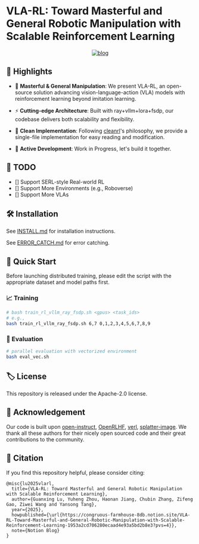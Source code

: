 # VLA-RL: Toward Masterful and General Robotic Manipulation with Scalable Reinforcement Learning

<div align="center">

[![blog](https://img.shields.io/badge/Notion-000000?style=for-the-badge&logo=notion&logoColor=white)](https://arxiv.org/abs/2406.09246)

</div>

## 🌟 Highlights

- 🎯 **Masterful & General Manipulation**: We present VLA-RL, an open-source solution advancing vision-language-action (VLA) models with reinforcement learning beyond imitation learning.

- ⚡️ **Cutting-edge Architecture**: Built with ray+vllm+lora+fsdp, our codebase delivers both scalability and flexibility.

- 📝 **Clean Implementation**: Following [cleanrl](https://github.com/vwxyzjn/cleanrl)'s philosophy, we provide a single-file implementation for easy reading and modification.

- 🚧 **Active Development**: Work in Progress, let's build it together.

## 📝 TODO
- [] Support SERL-style Real-world RL
- [] Support More Environments (e.g., Roboverse)
- [] Support More VLAs

## 🛠️ Installation

See [INSTALL.md](docs/INSTALL.md) for installation instructions. 

See [ERROR_CATCH.md](docs/ERROR_CATCH.md) for error catching.

## 🚀 Quick Start

Before launching distributed training, please edit the script with the appropriate dataset and model paths first.

### 📈 Training

```bash
# bash train_rl_vllm_ray_fsdp.sh <gpus> <task_ids>
# e.g., 
bash train_rl_vllm_ray_fsdp.sh 6,7 0,1,2,3,4,5,6,7,8,9
```

### 🧪 Evaluation

```bash
# parallel evaluation with vectorized environment
bash eval_vec.sh
```

## 🏷️ License
This repository is released under the Apache-2.0 license.

## 🙏 Acknowledgement

Our code is built upon [open-instruct](https://github.com/allenai/open-instruct), [OpenRLHF](https://github.com/OpenRLHF/OpenRLHF), [verl](https://github.com/volcengine/verl), [splatter-image](https://github.com/szymanowiczs/splatter-image). We thank all these authors for their nicely open sourced code and their great contributions to the community.

## 🥰 Citation
If you find this repository helpful, please consider citing:

```
@misc{lu2025vlarl,
  title={VLA-RL: Toward Masterful and General Robotic Manipulation with Scalable Reinforcement Learning},
  author={Guanxing Lu, Yuheng Zhou, Haonan Jiang, Chubin Zhang, Zifeng Gao, Ziwei Wang and Yansong Tang},
  year={2025},
  howpublished={\url{https://congruous-farmhouse-8db.notion.site/VLA-RL-Toward-Masterful-and-General-Robotic-Manipulation-with-Scalable-Reinforcement-Learning-1953a2cd706280ecaad4e93a5bd2b8e3?pvs=4}},
  note={Notion Blog}
}
```
